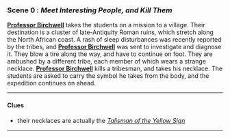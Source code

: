 
### Scene 0 : *Meet Interesting People, and Kill Them* ###

**[Professor Birchwell][]** takes the students on a mission to a village.
Their destination is a cluster of late-Antiquity Roman ruins,
which stretch along the North African coast.
A rash of sleep disturbances was recently reported by the tribes,
and **[Professor Birchwell][]** was sent to investigate and diagnose it.
They blow a tire along the way, and have to continue on foot.
They are ambushed by a different tribe,
each member of which wears a strange necklace.
**[Professor Birchwell][]** kills a tribesman, and takes his necklace.
The students are asked to carry the symbol he takes from the body,
and the expedition continues on ahead.

[professor birchwell]: <https://github.com/evan-erdos/trail-of-cthulhu/blob/master/outline/characters/birchwell.md>
---


#### Clues ####
- their necklaces are actually the *[Talisman of the Yellow Sign][]*

[Talisman of the Yellow Sign]: </items/yellow-talisman.md>
---

